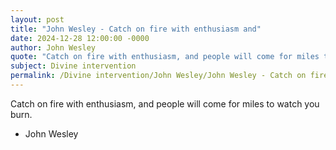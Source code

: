 ```yaml
---
layout: post
title: "John Wesley - Catch on fire with enthusiasm and"
date: 2024-12-28 12:00:00 -0000
author: John Wesley
quote: "Catch on fire with enthusiasm, and people will come for miles to watch you burn."
subject: Divine intervention
permalink: /Divine intervention/John Wesley/John Wesley - Catch on fire with enthusiasm and
---
```


Catch on fire with enthusiasm, and people will come for miles to watch you burn.

- John Wesley
